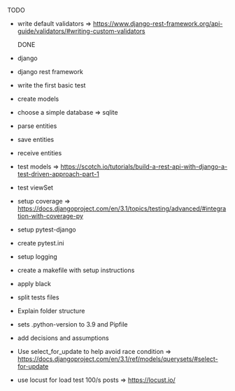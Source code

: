 TODO
- write default validators => https://www.django-rest-framework.org/api-guide/validators/#writing-custom-validators

  DONE
- django
- django rest framework
- write the first basic test
- create models
- choose a simple database => sqlite
- parse entities
- save entities
- receive entities
- test models => https://scotch.io/tutorials/build-a-rest-api-with-django-a-test-driven-approach-part-1
- test viewSet
- setup coverage => https://docs.djangoproject.com/en/3.1/topics/testing/advanced/#integration-with-coverage-py
- setup pytest-django
- create pytest.ini
- setup logging
- create a makefile with setup instructions
- apply black
- split tests files
- Explain folder structure
- sets .python-version to 3.9 and Pipfile
- add decisions and assumptions
- Use select_for_update to help avoid race condition => https://docs.djangoproject.com/en/3.1/ref/models/querysets/#select-for-update
- use locust for load test 100/s posts => https://locust.io/
